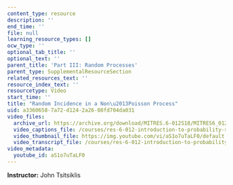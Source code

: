 ```yaml
---
content_type: resource
description: ''
end_time: ''
file: null
learning_resource_types: []
ocw_type: ''
optional_tab_title: ''
optional_text: ''
parent_title: 'Part III: Random Processes'
parent_type: SupplementalResourceSection
related_resources_text: ''
resource_index_text: ''
resourcetype: Video
start_time: ''
title: "Random Incidence in a Non\u2013Poisson Process"
uid: a3360658-7a72-d124-2a26-08fd704da031
video_files:
  archive_url: https://archive.org/download/MITRES.6-012S18/MITRES6_012S18_L23-08_300k.mp4
  video_captions_file: /courses/res-6-012-introduction-to-probability-spring-2018/d53e6ebeb216513fa82c685017d0dd1b_aS1o7uTaLF0.vtt
  video_thumbnail_file: https://img.youtube.com/vi/aS1o7uTaLF0/default.jpg
  video_transcript_file: /courses/res-6-012-introduction-to-probability-spring-2018/4181708b8aa37acfa98ebaaca6fd968c_aS1o7uTaLF0.pdf
video_metadata:
  youtube_id: aS1o7uTaLF0
---
```


**Instructor:** John Tsitsiklis



